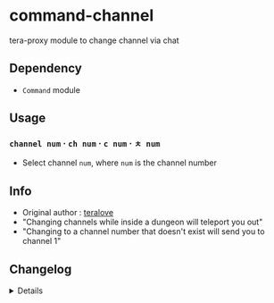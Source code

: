 # command-channel
tera-proxy module to change channel via chat

## Dependency
- `Command` module

## Usage
### `channel num` · `ch num` · `c num` · `ㅊ num`
- Select channel `num`, where `num` is the channel number

## Info
- Original author : [teralove](https://github.com/teralove)
- "Changing channels while inside a dungeon will teleport you out"
- "Changing to a channel number that doesn't exist will send you to channel 1"

## Changelog
<details>

    1.34
    - Updated name
    1.33
    - Updated code
    - Added string function
    1.32
    - Updated code aesthetics
    1.31
    - Removed unnecessary hook
    1.30
    - Updated code aesthetics
    1.20
    - Updated code
    - Removed protocol version restriction
    1.10
    - Added Command Dependency
    - Removed format
    1.01
    - Personalized code aesthetics
    1.00
    - Initial fork

</details>
